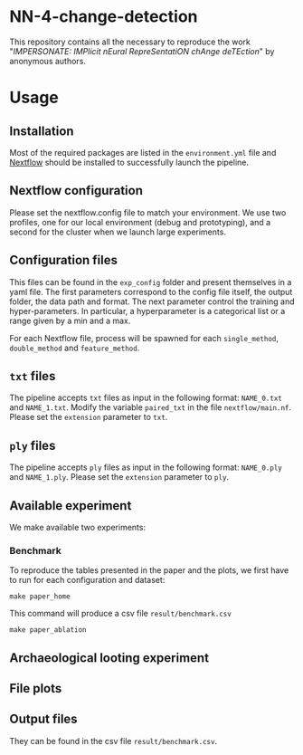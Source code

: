 # NN-4-change-detection

This repository contains all the necessary to reproduce the work "*IMPERSONATE: IMPlicit nEural RepreSentatiON chAnge deTEction*" by anonymous authors.


<!-- Peter Naylor, Diego Di Carlo, Arianna Traviglia, Makoto Yamada and Marco Fiorucci. -->
<!-- You can find the paper [here](not working) (UNPUBLISHED). -->

# Usage

## Installation
Most of the required packages are listed in the `environment.yml` file and [Nextflow](https://www.nextflow.io/) should be installed to successfully launch the pipeline.

## Nextflow configuration
Please set the nextflow.config file to match your environment.
We use two profiles, one for our local environment (debug and prototyping), and a second for the cluster when we launch large experiments.
## Configuration files

This files can be found in the `exp_config` folder and present themselves in a yaml file.
The first parameters correspond to the config file itself, the output folder, the data path and format.
The next parameter control the training and hyper-parameters.
In particular, a hyperparameter is a categorical list or a range given by a min and a max.

For each Nextflow file, process will be spawned for each `single_method`, `double_method` and `feature_method`.


## `txt` files

The pipeline accepts `txt` files as input in the following format: `NAME_0.txt` and `NAME_1.txt`.
Modify the variable `paired_txt` in the file `nextflow/main.nf`.
Please set the `extension` parameter to `txt`.

## `ply` files

The pipeline accepts `ply` files as input in the following format: `NAME_0.ply` and `NAME_1.ply`.
Please set the `extension` parameter to `ply`.

## Available experiment

We make available two experiments:

### Benchmark
To reproduce the tables presented in the paper and the plots, we first have to run for each configuration and dataset:
```
make paper_home
```
This command will produce a csv file `result/benchmark.csv`



```
make paper_ablation
```

## Archaeological looting experiment




## File plots


## Output files

They can be found in the csv file `result/benchmark.csv`.

